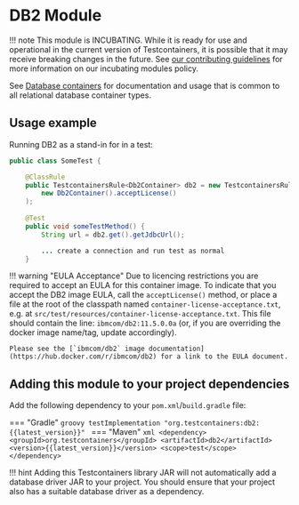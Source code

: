 # DB2 Module

!!! note
    This module is INCUBATING. While it is ready for use and operational in the current version of Testcontainers, it is possible that it may receive breaking changes in the future. See [our contributing guidelines](/contributing/#incubating-modules) for more information on our incubating modules policy.

See [Database containers](./index.md) for documentation and usage that is common to all relational database container types.

## Usage example

Running DB2 as a stand-in for in a test:

```java
public class SomeTest {

    @ClassRule
    public TestcontainersRule<Db2Container> db2 = new TestcontainersRule<>(
        new Db2Container().acceptLicense()
    );
    
    @Test
    public void someTestMethod() {
        String url = db2.get().getJdbcUrl();

        ... create a connection and run test as normal
    }
```

!!! warning "EULA Acceptance"
    Due to licencing restrictions you are required to accept an EULA for this container image. To indicate that you accept the DB2 image EULA, call the `acceptLicense()` method, or place a file at the root of the classpath named `container-license-acceptance.txt`, e.g. at `src/test/resources/container-license-acceptance.txt`. This file should contain the line: `ibmcom/db2:11.5.0.0a` (or, if you are overriding the docker image name/tag, update accordingly).
    
    Please see the [`ibmcom/db2` image documentation](https://hub.docker.com/r/ibmcom/db2) for a link to the EULA document.

## Adding this module to your project dependencies

Add the following dependency to your `pom.xml`/`build.gradle` file:

=== "Gradle"
    ```groovy
    testImplementation "org.testcontainers:db2:{{latest_version}}"
    ```
=== "Maven"
    ```xml
    <dependency>
        <groupId>org.testcontainers</groupId>
        <artifactId>db2</artifactId>
        <version>{{latest_version}}</version>
        <scope>test</scope>
    </dependency>
    ```

!!! hint
    Adding this Testcontainers library JAR will not automatically add a database driver JAR to your project. You should ensure that your project also has a suitable database driver as a dependency.
